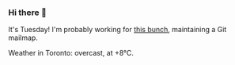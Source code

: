### Hi there :wave:

It's Tuesday! I'm probably working for [this bunch](https://github.com/kohofinancial), maintaining a Git mailmap.

Weather in Toronto: overcast, at +8°C.
